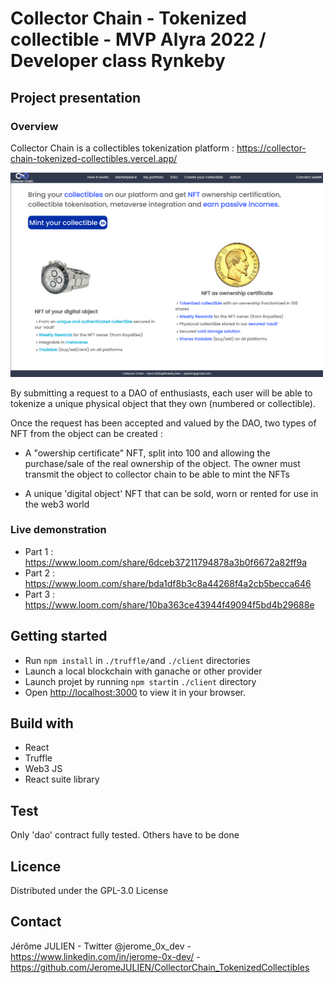 # Collector Chain - Tokenized collectible - MVP Alyra 2022 / Developer class Rynkeby

## Project presentation
### Overview
Collector Chain is a collectibles tokenization platform : https://collector-chain-tokenized-collectibles.vercel.app/

<img src="./imageReadme.png" alt="drawing" width="500"/>

By submitting a request to a DAO of enthusiasts, each user will be able to tokenize a unique physical object that they own (numbered or collectible).

Once the request has been accepted and valued by the DAO, two types of NFT from the object can be created :
- A "owership certificate" NFT, split into 100 and allowing the purchase/sale of the real ownership of the object. The owner must transmit the object to collector chain to be able to mint the NFTs

- A unique 'digital object' NFT that can be sold, worn or rented for use in the web3 world

### Live demonstration
- Part 1 : https://www.loom.com/share/6dceb37211794878a3b0f6672a82ff9a
- Part 2 : https://www.loom.com/share/bda1df8b3c8a44268f4a2cb5becca646
- Part 3 : https://www.loom.com/share/10ba363ce43944f49094f5bd4b29688e



## Getting started

- Run `npm install` in `./truffle/`and `./client` directories
- Launch a local blockchain with ganache or other provider
- Launch projet by running `npm start`in `./client` directory
- Open [http://localhost:3000](http://localhost:3000) to view it in your browser.

## Build with 
- React
- Truffle
- Web3 JS
- React suite library

## Test
Only 'dao' contract fully tested. Others have to be done 

## Licence
Distributed under the GPL-3.0 License

## Contact
Jérôme JULIEN - Twitter @jerome_0x_dev - https://www.linkedin.com/in/jerome-0x-dev/ - https://github.com/JeromeJULIEN/CollectorChain_TokenizedCollectibles